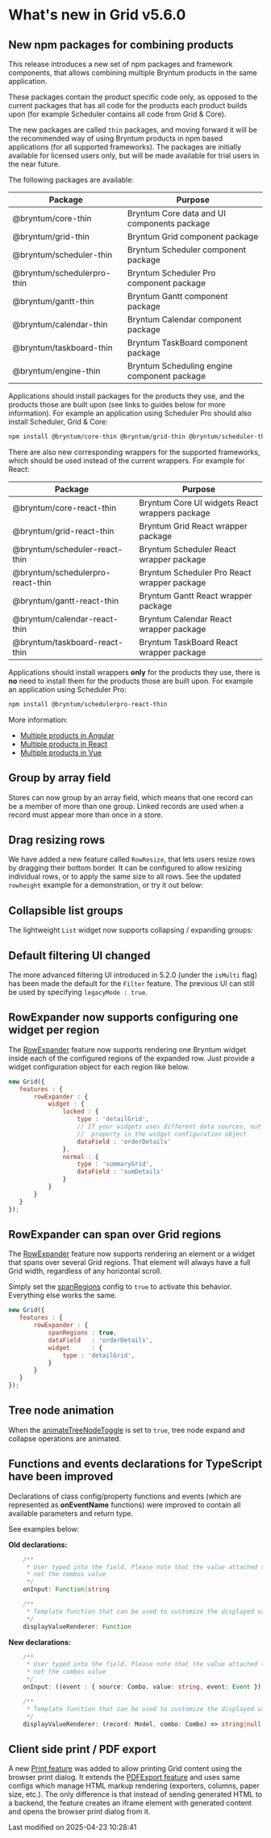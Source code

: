 # What's new in Grid v5.6.0

## New npm packages for combining products

This release introduces a new set of npm packages and framework components, that allows combining multiple Bryntum
products in the same application.

These packages contain the product specific code only, as opposed to the current packages that has all code for the 
products each product builds upon (for example Scheduler contains all code from Grid & Core).

The new packages are called `thin` packages, and moving forward it will be the recommended way of using Bryntum
products in npm based applications (for all supported frameworks). The packages are initially available for licensed
users only, but will be made available for trial users in the near future.

The following packages are available:

| Package                    | Purpose                                     |
|----------------------------|---------------------------------------------|
| @bryntum/core-thin         | Bryntum Core data and UI components package |
| @bryntum/grid-thin         | Bryntum Grid component package              |
| @bryntum/scheduler-thin    | Bryntum Scheduler component package         |
| @bryntum/schedulerpro-thin | Bryntum Scheduler Pro component package     |
| @bryntum/gantt-thin        | Bryntum Gantt component package             |
| @bryntum/calendar-thin     | Bryntum Calendar component package          |
| @bryntum/taskboard-thin    | Bryntum TaskBoard component package         |
| @bryntum/engine-thin       | Bryntum Scheduling engine component package |

Applications should install packages for the products they use, and the products those are built upon (see links to 
guides below for more information). For example an application using Scheduler Pro should also install Scheduler, Grid &
Core:

```bash
npm install @bryntum/core-thin @bryntum/grid-thin @bryntum/scheduler-thin @bryntum/schedulerpro-thin
```

There are also new corresponding wrappers for the supported frameworks, which should be used instead of the current
wrappers. For example for React:

| Package                          | Purpose                                        |
|----------------------------------|------------------------------------------------|
| @bryntum/core-react-thin         | Bryntum Core UI widgets React wrappers package |
| @bryntum/grid-react-thin         | Bryntum Grid React wrapper package             |
| @bryntum/scheduler-react-thin    | Bryntum Scheduler React wrapper package        |
| @bryntum/schedulerpro-react-thin | Bryntum Scheduler Pro React wrapper package    |
| @bryntum/gantt-react-thin        | Bryntum Gantt React wrapper package            |
| @bryntum/calendar-react-thin     | Bryntum Calendar React wrapper package         |
| @bryntum/taskboard-react-thin    | Bryntum TaskBoard React wrapper package        |

Applications should install wrappers **only** for the products they use, there is **no** need to install them for the 
products those are built upon. For example an application using Scheduler Pro:

```bash
npm install @bryntum/schedulerpro-react-thin
```

More information:
* [Multiple products in Angular](#Grid/guides/integration/angular/multiple-products.md)
* [Multiple products in React](#Grid/guides/integration/react/multiple-products.md)
* [Multiple products in Vue](#Grid/guides/integration/vue/multiple-products.md)

## Group by array field

Stores can now group by an array field, which means that one record can be a member of more than one group. Linked
records are used when a record must appear more than once in a store.

<div class="external-example" data-file="Grid/feature/GroupMulti.js"></div>

## Drag resizing rows

We have added a new feature called `RowResize`, that lets users resize rows by dragging their bottom border. It can be 
configured to allow resizing individual rows, or to apply the same size to all rows. See the updated `rowheight` example 
for a demonstration, or try it out below:

<div class="external-example" data-file="Grid/feature/RowResize.js"></div>

## Collapsible list groups

The lightweight `List` widget now supports collapsing / expanding groups: 

<div class="external-example vertical" data-file="Core/widget/ListGrouped.js"></div>

## Default filtering UI changed

The more advanced filtering UI introduced in 5.2.0 (under the `isMulti` flag) has been made the default for the `Filter` 
feature. The previous UI can still be used by specifying `legacyMode : true`.

<div class="external-example" data-file="Grid/feature/Filter.js"></div>

## RowExpander now supports configuring one widget per region

The [RowExpander](#Grid/feature/RowExpander) feature now supports rendering one Bryntum widget inside each of the configured regions of the
expanded row. Just provide a widget configuration object for each region like below.

<div class="external-example" data-file="Grid/feature/RowExpanderWidgets.js"></div>

```javascript
new Grid({
   features : {
       rowExpander : {
           widget : {
               locked : {
                   type : 'detailGrid',
                   // If your widgets uses different data sources, out the dataField
                   //  property in the widget configuration object
                   dataField : 'orderDetails'
               },
               normal : {
                   type : 'summaryGrid',
                   dataField : 'sumDetails'
               }
           }
       }
   }
});
``` 

## RowExpander can span over Grid regions

The [RowExpander](#Grid/feature/RowExpander) feature now supports rendering an element or a widget that spans over several Grid regions. That
element will always have a full Grid width, regardless of any horizontal scroll. 

<div class="external-example" data-file="Grid/feature/RowExpanderSpanRegions.js"></div>

Simply set the [spanRegions](#Grid/feature/RowExpander#config-spanRegions) config to `true` to activate this behavior.
Everything else works the same.

```javascript
new Grid({
   features : {
       rowExpander : {
           spanRegions : true,
           dataField   : 'orderDetails',
           widget      : {
               type : 'detailGrid',
           }
       }
   }
});
``` 

## Tree node animation 
When the [animateTreeNodeToggle](#Grid/view/GridBase#config-animateTreeNodeToggle) is set to `true`, tree node
expand and collapse operations are animated.

<div class="external-example" data-file="Grid/view/TreeGrid.js"></div>


## Functions and events declarations for TypeScript have been improved

Declarations of class config/property functions and events (which are represented as **onEventName** functions) were
improved to contain all available parameters and return type.

See examples below:

**Old declarations:**

```typescript
    /**
     * User typed into the field. Please note that the value attached to this event is the raw input field value and
     * not the combos value
     */
    onInput: Function|string

    /**
     * Template function that can be used to customize the displayed value
     */
    displayValueRenderer: Function
```

**New declarations:**

```typescript
    /**
     * User typed into the field. Please note that the value attached to this event is the raw input field value and
     * not the combos value
     */
    onInput: ((event : { source: Combo, value: string, event: Event }) => void)|string

    /**
     * Template function that can be used to customize the displayed value
     */
    displayValueRenderer: (record: Model, combo: Combo) => string|null
```


## Client side print / PDF export

A new [Print feature](#Grid/feature/export/Print) was added to allow printing Grid content using the browser print
dialog. It extends the [PDFExport feature](#Grid/feature/export/PdfExport) and uses same configs which manage HTML
markup rendering (exporters, columns, paper size, etc.). The only difference is that instead of sending generated HTML
to a backend, the feature creates an iframe element with generated content and opens the browser print dialog from it.


<p class="last-modified">Last modified on 2025-04-23 10:28:41</p>